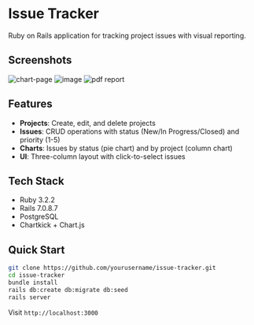 # Issue Tracker

Ruby on Rails application for tracking project issues with visual reporting.

## Screenshots
![chart-page](https://github.com/user-attachments/assets/6efa1ef2-cfad-49f7-b2f9-592ec62b7e02)
![image](https://github.com/user-attachments/assets/df8633ad-6e52-426d-a6d4-97584193cfee)
![pdf report](https://github.com/user-attachments/assets/e92d64e9-685b-4909-a536-1b09f5e54aff)




## Features

- **Projects**: Create, edit, and delete projects
- **Issues**: CRUD operations with status (New/In Progress/Closed) and priority (1-5)
- **Charts**: Issues by status (pie chart) and by project (column chart)
- **UI**: Three-column layout with click-to-select issues

## Tech Stack

- Ruby 3.2.2
- Rails 7.0.8.7
- PostgreSQL
- Chartkick + Chart.js

## Quick Start

```bash
git clone https://github.com/yourusername/issue-tracker.git
cd issue-tracker
bundle install
rails db:create db:migrate db:seed
rails server
```

Visit `http://localhost:3000`
